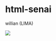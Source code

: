 # html-senai
willian (LIMA)

![](https://lh3.googleusercontent.com/drive-storage/AJQWtBPK_E8NTS0VZGFqqI6t687eliCOBOBlTv7lzmpgBsAR6H9t8siTAbtXun_ArTgHQUyTBlknfBE_143Ws20y2y80Kitssbp0dhmOgz5W3K49fA=w1905-h952)
